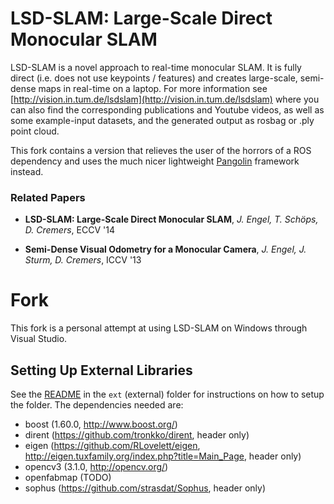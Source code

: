# LSD-SLAM: Large-Scale Direct Monocular SLAM

LSD-SLAM is a novel approach to real-time monocular SLAM. It is fully direct (i.e. does not use keypoints / features) and creates large-scale, 
semi-dense maps in real-time on a laptop. For more information see
[http://vision.in.tum.de/lsdslam](http://vision.in.tum.de/lsdslam)
where you can also find the corresponding publications and Youtube videos, as well as some 
example-input datasets, and the generated output as rosbag or .ply point cloud.

This fork contains a version that relieves the user of the horrors of a ROS dependency and uses the much nicer lightweight [Pangolin](https://github.com/stevenlovegrove/Pangolin) framework instead. 

### Related Papers

* **LSD-SLAM: Large-Scale Direct Monocular SLAM**, *J. Engel, T. Schöps, D. Cremers*, ECCV '14

* **Semi-Dense Visual Odometry for a Monocular Camera**, *J. Engel, J. Sturm, D. Cremers*, ICCV '13

# Fork

This fork is a personal attempt at using LSD-SLAM on Windows through Visual Studio.

## Setting Up External Libraries

See the [README](ext/README.md) in the `ext` (external) folder for instructions on how to setup the folder. The dependencies needed are:
- boost (1.60.0, http://www.boost.org/)
- dirent (https://github.com/tronkko/dirent, header only)
- eigen (https://github.com/RLovelett/eigen, http://eigen.tuxfamily.org/index.php?title=Main_Page, header only)
- opencv3 (3.1.0, http://opencv.org/)
- openfabmap (TODO)
- sophus (https://github.com/strasdat/Sophus, header only)
